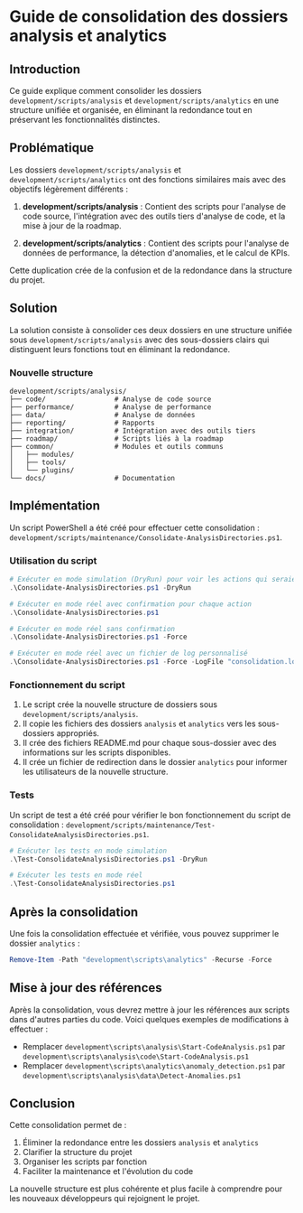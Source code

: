 # Guide de consolidation des dossiers analysis et analytics

## Introduction

Ce guide explique comment consolider les dossiers `development/scripts/analysis` et `development/scripts/analytics` en une structure unifiée et organisée, en éliminant la redondance tout en préservant les fonctionnalités distinctes.

## Problématique

Les dossiers `development/scripts/analysis` et `development/scripts/analytics` ont des fonctions similaires mais avec des objectifs légèrement différents :

1. **development/scripts/analysis** : Contient des scripts pour l'analyse de code source, l'intégration avec des outils tiers d'analyse de code, et la mise à jour de la roadmap.

2. **development/scripts/analytics** : Contient des scripts pour l'analyse de données de performance, la détection d'anomalies, et le calcul de KPIs.

Cette duplication crée de la confusion et de la redondance dans la structure du projet.

## Solution

La solution consiste à consolider ces deux dossiers en une structure unifiée sous `development/scripts/analysis` avec des sous-dossiers clairs qui distinguent leurs fonctions tout en éliminant la redondance.

### Nouvelle structure

```
development/scripts/analysis/
├── code/                 # Analyse de code source
├── performance/          # Analyse de performance
├── data/                 # Analyse de données
├── reporting/            # Rapports
├── integration/          # Intégration avec des outils tiers
├── roadmap/              # Scripts liés à la roadmap
├── common/               # Modules et outils communs
│   ├── modules/
│   ├── tools/
│   └── plugins/
└── docs/                 # Documentation
```

## Implémentation

Un script PowerShell a été créé pour effectuer cette consolidation : `development/scripts/maintenance/Consolidate-AnalysisDirectories.ps1`.

### Utilisation du script

```powershell
# Exécuter en mode simulation (DryRun) pour voir les actions qui seraient effectuées
.\Consolidate-AnalysisDirectories.ps1 -DryRun

# Exécuter en mode réel avec confirmation pour chaque action
.\Consolidate-AnalysisDirectories.ps1

# Exécuter en mode réel sans confirmation
.\Consolidate-AnalysisDirectories.ps1 -Force

# Exécuter en mode réel avec un fichier de log personnalisé
.\Consolidate-AnalysisDirectories.ps1 -Force -LogFile "consolidation.log"
```

### Fonctionnement du script

1. Le script crée la nouvelle structure de dossiers sous `development/scripts/analysis`.
2. Il copie les fichiers des dossiers `analysis` et `analytics` vers les sous-dossiers appropriés.
3. Il crée des fichiers README.md pour chaque sous-dossier avec des informations sur les scripts disponibles.
4. Il crée un fichier de redirection dans le dossier `analytics` pour informer les utilisateurs de la nouvelle structure.

### Tests

Un script de test a été créé pour vérifier le bon fonctionnement du script de consolidation : `development/scripts/maintenance/Test-ConsolidateAnalysisDirectories.ps1`.

```powershell
# Exécuter les tests en mode simulation
.\Test-ConsolidateAnalysisDirectories.ps1 -DryRun

# Exécuter les tests en mode réel
.\Test-ConsolidateAnalysisDirectories.ps1
```

## Après la consolidation

Une fois la consolidation effectuée et vérifiée, vous pouvez supprimer le dossier `analytics` :

```powershell
Remove-Item -Path "development\scripts\analytics" -Recurse -Force
```

## Mise à jour des références

Après la consolidation, vous devrez mettre à jour les références aux scripts dans d'autres parties du code. Voici quelques exemples de modifications à effectuer :

- Remplacer `development\scripts\analysis\Start-CodeAnalysis.ps1` par `development\scripts\analysis\code\Start-CodeAnalysis.ps1`
- Remplacer `development\scripts\analytics\anomaly_detection.ps1` par `development\scripts\analysis\data\Detect-Anomalies.ps1`

## Conclusion

Cette consolidation permet de :

1. Éliminer la redondance entre les dossiers `analysis` et `analytics`
2. Clarifier la structure du projet
3. Organiser les scripts par fonction
4. Faciliter la maintenance et l'évolution du code

La nouvelle structure est plus cohérente et plus facile à comprendre pour les nouveaux développeurs qui rejoignent le projet.
